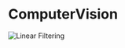 # ComputerVision

![Linear Filtering](https://user-images.githubusercontent.com/46549862/198941321-cf7410b1-1142-4c15-a804-0039dbd51596.PNG)
